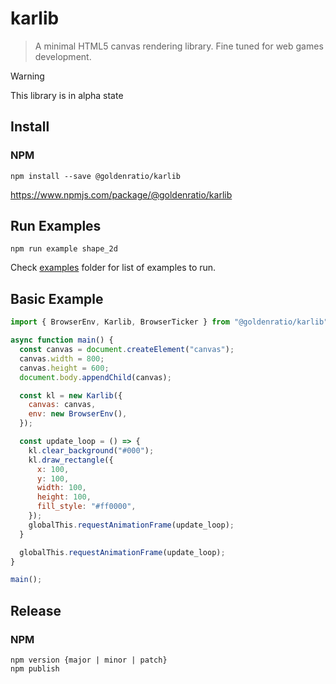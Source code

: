 # karlib

> A minimal HTML5 canvas rendering library. Fine tuned for web games development.


> [!WARNING]
> This library is in alpha state

## Install

### NPM

```console
npm install --save @goldenratio/karlib
```

https://www.npmjs.com/package/@goldenratio/karlib

## Run Examples

```console
npm run example shape_2d
```
Check [examples](./examples) folder for list of examples to run.

## Basic Example

```js
import { BrowserEnv, Karlib, BrowserTicker } from "@goldenratio/karlib";

async function main() {
  const canvas = document.createElement("canvas");
  canvas.width = 800;
  canvas.height = 600;
  document.body.appendChild(canvas);

  const kl = new Karlib({
    canvas: canvas,
    env: new BrowserEnv(),
  });

  const update_loop = () => {
    kl.clear_background("#000");
    kl.draw_rectangle({
      x: 100,
      y: 100,
      width: 100,
      height: 100,
      fill_style: "#ff0000",
    });
    globalThis.requestAnimationFrame(update_loop);
  }

  globalThis.requestAnimationFrame(update_loop);
}

main();

```

## Release

### NPM
```
npm version {major | minor | patch}
npm publish
```
